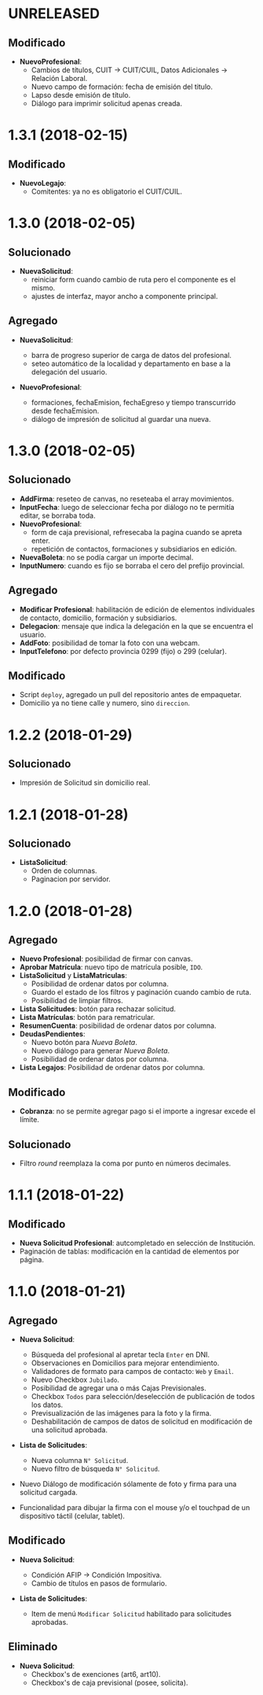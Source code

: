 # UNRELEASED

## Modificado

- **NuevoProfesional**: 
    - Cambios de títulos, CUIT -> CUIT/CUIL, Datos Adicionales -> Relación Laboral.
    - Nuevo campo de formación: fecha de emisión del titulo.
    - Lapso desde emisión de título.
    - Diálogo para imprimir solicitud apenas creada.

# 1.3.1 (2018-02-15)

## Modificado

- **NuevoLegajo**: 
    - Comitentes: ya no es obligatorio el CUIT/CUIL.

# 1.3.0 (2018-02-05)

## Solucionado

- **NuevaSolicitud**: 
    - reiniciar form cuando cambio de ruta pero el componente es el mismo.
    - ajustes de interfaz, mayor ancho a componente principal.

## Agregado

- **NuevaSolicitud**: 
    - barra de progreso superior de carga de datos del profesional.
    - seteo automático de la localidad y departamento en base a la delegación del usuario.
    
- **NuevoProfesional**: 
    - formaciones, fechaEmision, fechaEgreso y tiempo transcurrido desde fechaEmision.
    - diálogo de impresión de solicitud al guardar una nueva.


# 1.3.0 (2018-02-05)

## Solucionado

- **AddFirma**: reseteo de canvas, no reseteaba el array movimientos.
- **InputFecha**: luego de seleccionar fecha por diálogo no te permitía editar, se borraba toda.
- **NuevoProfesional**: 
    - form de caja previsional, refresecaba la pagina cuando se apreta enter.
    - repetición de contactos, formaciones y subsidiarios en edición.
- **NuevaBoleta**: no se podía cargar un importe decimal.
- **InputNumero**: cuando es fijo se borraba el cero del prefijo provincial.

## Agregado

- **Modificar Profesional**: habilitación de edición de elementos individuales de contacto, domicilio, formación y subsidiarios.
- **Delegacion**: mensaje que indica la delegación en la que se encuentra el usuario.
- **AddFoto**: posibilidad de tomar la foto con una webcam.
- **InputTelefono**: por defecto provincia 0299 (fijo) o 299 (celular).

## Modificado

- Script `deploy`, agregado un pull del repositorio antes de empaquetar.
- Domicilio ya no tiene calle y numero, sino `direccion`.


# 1.2.2 (2018-01-29)

## Solucionado

- Impresión de Solicitud sin domicilio real.

# 1.2.1 (2018-01-28)

## Solucionado

- **ListaSolicitud**: 
    - Orden de columnas.
    - Paginacion por servidor.

# 1.2.0 (2018-01-28)

## Agregado

- **Nuevo Profesional**: posibilidad de firmar con canvas.
- **Aprobar Matrícula**: nuevo tipo de matrícula posible, `IDO`.
- **ListaSolicitud** y **ListaMatriculas**:
    - Posibilidad de ordenar datos por columna.
    - Guardo el estado de los filtros y paginación cuando cambio de ruta.
    - Posibilidad de limpiar filtros.
- **Lista Solicitudes**: botón para rechazar solicitud.
- **Lista Matrículas**: botón para rematricular.
- **ResumenCuenta**: posibilidad de ordenar datos por columna.
- **DeudasPendientes**: 
    - Nuevo botón para *Nueva Boleta*.
    - Nuevo diálogo para generar *Nueva Boleta*.
    - Posibilidad de ordenar datos por columna.
- **Lista Legajos**: Posibilidad de ordenar datos por columna.    

## Modificado

- **Cobranza**: no se permite agregar pago si el importe a ingresar excede el límite.    

## Solucionado
- Filtro *round* reemplaza la coma por punto en números decimales.



# 1.1.1 (2018-01-22)

## Modificado
- **Nueva Solicitud Profesional**: autcompletado en selección de Institución.
- Paginación de tablas: modificación en la cantidad de elementos por página.

# 1.1.0 (2018-01-21)

## Agregado

- **Nueva Solicitud**:
    * Búsqueda del profesional al apretar tecla `Enter` en DNI.
    * Observaciones en Domicilios para mejorar entendimiento.
    * Validadores de formato para campos de contacto: `Web` y `Email`.
    * Nuevo Checkbox `Jubilado`.
    * Posibilidad de agregar una o más Cajas Previsionales.
    * Checkbox `Todos` para selección/deselección de publicación de todos   los datos.
    * Previsualización de las imágenes para la foto y la firma.
    * Deshabilitación de campos de datos de solicitud en modificación de una solicitud aprobada.

- **Lista de Solicitudes**:
    * Nueva columna `N° Solicitud`.
    * Nuevo filtro de búsqueda `N° Solicitud`.

- Nuevo Diálogo de modificación sólamente de foto y firma para una solicitud cargada.
- Funcionalidad para dibujar la firma con el mouse y/o el touchpad de un dispositivo táctil (celular, tablet).


## Modificado
- **Nueva Solicitud**:
    * Condición AFIP -> Condición Impositiva.
    * Cambio de títulos en pasos de formulario.

- **Lista de Solicitudes**:
    * Item de menú `Modificar Solicitud` habilitado para solicitudes aprobadas.

## Eliminado
- **Nueva Solicitud**:
    * Checkbox's de exenciones (art6, art10).
    * Checkbox's de caja previsional (posee, solicita).
